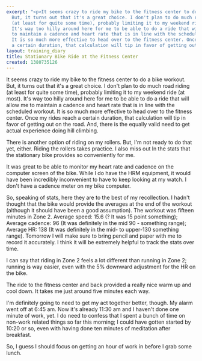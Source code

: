 ```yaml
---
excerpt: "<p>It seems crazy to ride my bike to the fitness center to do a bike workout.
  But, it turns out that it's a great choice. I don't plan to do much road riding
  (at least for quite some time), probably limiting it to my weekend ride (at most).
  It's way too hilly around here for me to be able to do a ride that will allow me
  to maintain a cadence and heart rate that is in line with the scheduled workout.
  It is so much more effective to head over to the fitness center. Once my rides reach
  a certain duration, that calculation will tip in favor of getting out on the road."
layout: training_diary
title: Stationary Bike Ride at the Fitness Center
created: 1380735126
---
```

<p>It seems crazy to ride my bike to the fitness center to do a bike workout. But, it turns out that it's a great choice. I don't plan to do much road riding (at least for quite some time), probably limiting it to my weekend ride (at most). It's way too hilly around here for me to be able to do a ride that will allow me to maintain a cadence and heart rate that is in line with the scheduled workout. It is so much more effective to head over to the fitness center. Once my rides reach a certain duration, that calculation will tip in favor of getting out on the road. And, there is the equally valid need to get actual experience doing hill climbing.</p><p>There is another option of riding on my rollers. But, I'm not ready to do that yet, either. Riding the rollers takes practice. I also miss out ln the stats that the stationary bike provides so conveniently for me.</p><p>It was great to be able to monitor my heart rate and cadence on the computer screen of the bike. While I do have the HRM equipment, it would have been incredibly inconvenient to have to keep looking at my watch. I don't have a cadence meter on my bike computer.</p><p>So, speaking of stats, here they are to the best of my recollection. I hadn't thought that the bike would provide the averages at the end of the workout (although it should have been a good assumption). The workout was fifteen minutes in Zone 2. Average speed: 15.6 (? It was 15 point something); Average cadence: 96 (It was definitely in the mid 90 - something range); Average HR: 138 (It was definitely in the mid- to upper-130 something range). Tomorrow I will make sure to bring pencil and paper with me to record it accurately. I think it will be extremely helpful to track the stats over time.</p><p>I can say that riding in Zone 2 feels a lot different than running in Zone 2; running is way easier, even with the 5% downward adjustment for the HR on the bike.</p><p>The ride to the fitness center and back provided a really nice warm up and cool down. It takes me just around five minutes each way.</p><p>I'm definitely going to need to get my act together better, though.&nbsp;My alarm went off at 6:45 am. Now it's already 11:30 am and I haven't done one minute of work, yet. I do need to confess that I spent a bunch of time on non-work related things so far this morning; I could have gotten started by 10:20 or so, even with having done ten minutes of meditation after breakfast.</p><p>So, I guess I should focus on getting an hour of work in before I grab some lunch.</p>
